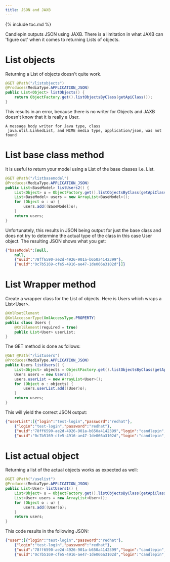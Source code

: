 ```yaml
---
title: JSON and JAXB
---
```

{% include toc.md %}

Candlepin outputs JSON using JAXB. There is a limitation in what JAXB can
'figure out' when it comes to returning Lists of objects.

# List objects
Returning a List of objects doesn't quite work.

```java
@GET @Path("/listobjects")
@Produces(MediaType.APPLICATION_JSON)
public List<Object> listObjects() {
    return ObjectFactory.get().listObjectsByClass(getApiClass());
}
```

This results in an error, because there is no writer for Objects and JAXB doesn't know that it is really a User.

```text
A message body writer for Java type, class
 java.util.LinkedList, and MIME media type, application/json, was not found
```

# List base class method
It is useful to return your model using a List of the base classes i.e. List<BaseModel>.

```java
@GET @Path("/listbasemodel")
@Produces(MediaType.APPLICATION_JSON)
public List<BaseModel> listUsers2() {
    List<Object> u = ObjectFactory.get().listObjectsByClass(getApiClass());
    List<BaseModel> users = new ArrayList<BaseModel>();
    for (Object o : u) {
        users.add((BaseModel)o);
    }
    return users;
}
```

Unfortunately, this results in JSON being output for just the base class and does not
try to determine the actual type of the class in this case User object. The resulting
JSON shows what you get:

```json
{"baseModel":[null,
    null,
    {"uuid":"78ff6590-ae2d-4926-901a-b650a4142399"},
    {"uuid":"0c7b5169-cfe5-4916-ae47-1de066a3102d"}]}
```

# List Wrapper method
Create a wrapper class for the List of objects. Here is Users which wraps a List\<User\>.

```java
@XmlRootElement
@XmlAccessorType(XmlAccessType.PROPERTY)
public class Users {
    @XmlElement(required = true)
    public List<User> userList;
}
```

The GET method is done as follows:

```java
@GET @Path("/listusers")
@Produces(MediaType.APPLICATION_JSON)
public Users listUsers() {
    List<Object> objects = ObjectFactory.get().listObjectsByClass(getApiClass());
    Users users = new Users();
    users.userList = new ArrayList<User>();
    for (Object o : objects) {
        users.userList.add((User)o);
    }
    return users;
}
```

This will yield the correct JSON output:

```json
{"userList":[{"login":"test-login","password":"redhat"},
    {"login":"test-login","password":"redhat"},
    {"uuid":"78ff6590-ae2d-4926-901a-b650a4142399","login":"candlepin","password":"cp_p@s$w0rd"},
    {"uuid":"0c7b5169-cfe5-4916-ae47-1de066a3102d","login":"candlepin","password":"cp_p@s$w0rd"}]}
```

# List actual object
Returning a list of the actual objects works as expected as well:

```java
@GET @Path("/uselist")
@Produces(MediaType.APPLICATION_JSON)
public List<User> listUsers1() {
    List<Object> u = ObjectFactory.get().listObjectsByClass(getApiClass());
    List<User> users = new ArrayList<User>();
    for (Object o : u) {
        users.add((User)o);
    }
    return users;
}
```

This code results in the following JSON:

```json
{"user":[{"login":"test-login","password":"redhat"},
    {"login":"test-login","password":"redhat"},
    {"uuid":"78ff6590-ae2d-4926-901a-b650a4142399","login":"candlepin","password":"cp_p@s$w0rd"},
    {"uuid":"0c7b5169-cfe5-4916-ae47-1de066a3102d","login":"candlepin","password":"cp_p@s$w0rd"}]}
```
